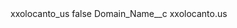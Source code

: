 <?xml version="1.0" encoding="UTF-8"?>
<CustomMetadata xmlns="http://soap.sforce.com/2006/04/metadata" xmlns:xsi="http://www.w3.org/2001/XMLSchema-instance" xmlns:xsd="http://www.w3.org/2001/XMLSchema">
    <label>xxolocanto_us</label>
    <protected>false</protected>
    <values>
        <field>Domain_Name__c</field>
        <value xsi:type="xsd:string">xxolocanto.us</value>
    </values>
</CustomMetadata>

